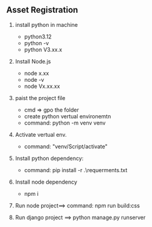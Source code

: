 

## Asset Registration



1. install python in machine
    - python3.12
	- python -v
	- python V3.xx.x
	
	
2. Install Node.js
	- node x.xx
	- node -v
	- node Vx.xx.xx
		
3. paist the project file
	- cmd => gpo the folder
	- create python vertual environemtn
    - command: python -m venv venv

4. Activate vertual env. 
	- command: "venv/Script/activate"
	
5. Install python dependency: 
	- command: pip install -r .\requerments.txt
	
6. Install node dependency
	- npm i
	
7. Run node project==> command: npm run build:css
8. Run django project ==> python manage.py runserver
